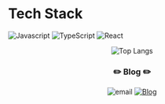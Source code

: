 # Tech Stack

![Javascript](https://img.shields.io/badge/javascript-F7DF1E.svg?style=for-the-badge&logo=JavaScript&logoColor=white)
![TypeScript](https://img.shields.io/badge/typescript-%23007ACC.svg?style=for-the-badge&logo=typescript&logoColor=white)
![React](https://img.shields.io/badge/react-%2320232a.svg?style=for-the-badge&logo=react&logoColor=%2361DAFB)





<div align="center" >

![Top Langs](https://github-readme-stats.vercel.app/api/top-langs/?username=bpthess&layout=compact&theme=nightowl)

  
</div>



<h3 align="center">✏️ Blog ✏️</h3>





<div align="center" style="text-align:center">





![email](https://img.shields.io/badge/Email-bpthess@naver.com-red.svg)
[![Blog](https://img.shields.io/badge/Blog-bpthess.github.io/-yellowgreen.svg?style=flat)](https://bpthess.github.io/tech-blog) 






</div>









</div>
